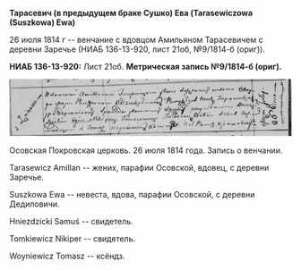 **Тарасевич (в предыдущем браке Сушко) Ева (Tarasewiczowa (Suszkowa)
Ewa)**

26 июля 1814 г -- венчание с вдовцом Амильяном Тарасевичем с деревни
Заречье (НИАБ 136-13-920, лист 21об, №9/1814-б (ориг)).

**НИАБ 136-13-920:** Лист 21об. **Метрическая запись №9/1814-б (ориг).**

![](./media/8a0623a521c3d2a69379a73d69e1bb45c83f1d02.png)

Осовская Покровская церковь. 26 июля 1814 года. Запись о венчании.

Tarasewicz Amillan -- жених, парафии Осовской, вдовец, с деревни
Заречье.

Suszkowa Ewa -- невеста, вдова, парафии Осовской, с деревни Дедиловичи.

Hniezdzicki Samuś -- свидетель.

Tomkiewicz Nikiper -- свидетель.

Woyniewicz Tomasz -- ксёндз.
